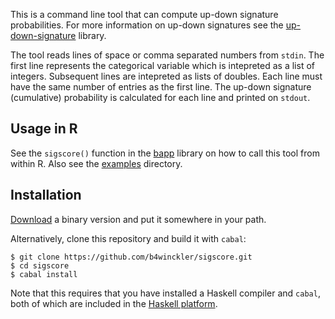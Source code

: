 This is a command line tool that can compute up-down signature
probabilities.  For more information on up-down signatures see the
[up-down-signature](https://github.com/b4winckler/up-down-signature) library.

The tool reads lines of space or comma separated numbers from `stdin`.  The
first line represents the categorical variable which is intepreted as a list
of integers.  Subsequent lines are intepreted as lists of doubles.  Each line
must have the same number of entries as the first line.  The up-down signature
(cumulative) probability is calculated for each line and printed on `stdout`.


## Usage in R

See the `sigscore()` function in the [bapp](https://github.com/b4winckler/bapp)
library on how to call this tool from within R.  Also see the
[examples](https://github.com/b4winckler/sigscore/tree/master/examples)
directory.


## Installation

[Download](https://github.com/b4winckler/sigscore/downloads) a binary version
and put it somewhere in your path.

Alternatively, clone this repository and build it with `cabal`:

    $ git clone https://github.com/b4winckler/sigscore.git
    $ cd sigscore
    $ cabal install

Note that this requires that you have installed a Haskell compiler and `cabal`,
both of which are included in the
[Haskell platform](http://hackage.haskell.org/platform/).
